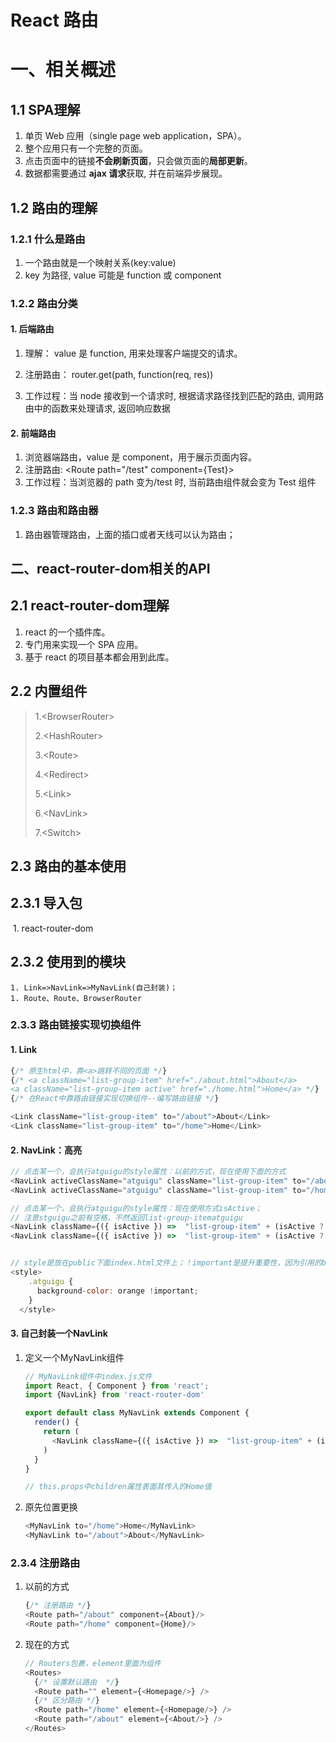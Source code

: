 # React 路由

# 一、相关概述

## 1.1 SPA理解 

1. 单页 Web 应用（single page web application，SPA）。 
2.  整个应用只有一个完整的页面。 
3.  点击页面中的链接**不会刷新页面**，只会做页面的**局部更新**。 
4.  数据都需要通过 **ajax 请求**获取, 并在前端异步展现。

## 1.2 路由的理解

### 1.2.1 什么是路由

1. 一个路由就是一个映射关系(key:value)
2. key 为路径, value 可能是 function 或 component

### 1.2.2 路由分类

#### 1. 后端路由 

1. 理解： value 是 function, 用来处理客户端提交的请求。 

2. 注册路由： router.get(path, function(req, res)) 

3. 工作过程：当 node 接收到一个请求时, 根据请求路径找到匹配的路由, 调用路由中的函数来处理请求, 返回响应数据

#### 2. 前端路由

1. 浏览器端路由，value 是 component，用于展示页面内容。 
2. 注册路由: \<Route path="/test" component={Test}> 
3. 工作过程：当浏览器的 path 变为/test 时, 当前路由组件就会变为 Test 组件

### 1.2.3 路由和路由器

1. 路由器管理路由，上面的插口或者天线可以认为路由；

## 二、react-router-dom相关的API

## 2.1 react-router-dom理解

1. react 的一个插件库。 
2. 专门用来实现一个 SPA 应用。 
3. 基于 react 的项目基本都会用到此库。

## 2.2 内置组件

> 1.\<BrowserRouter> 
>
> 2.\<HashRouter> 
>
> 3.\<Route> 
>
> 4.\<Redirect> 
>
> 5.\<Link> 
>
> 6.\<NavLink> 
>
> 7.\<Switch>

## 2.3 路由的基本使用

## 2.3.1 导入包

​	1. react-router-dom

## 2.3.2 使用到的模块

	1. Link=>NavLink=>MyNavLink(自己封装)；
	1. Route、Route、BrowserRouter

### 2.3.3 路由链接实现切换组件

#### 1. Link

```js
{/* 原生html中，靠<a>跳转不同的页面 */}
{/* <a className="list-group-item" href="./about.html">About</a>
<a className="list-group-item active" href="./home.html">Home</a> */}
{/* 在React中靠路由链接实现切换组件--编写路由链接 */}

<Link className="list-group-item" to="/about">About</Link>
<Link className="list-group-item" to="/home">Home</Link>
```

#### 2. NavLink：高亮

```js
// 点击某一个，会执行atguigu的style属性：以前的方式，现在使用下面的方式
<NavLink activeClassName="atguigu" className="list-group-item" to="/about">About</NavLink>
<NavLink activeClassName="atguigu" className="list-group-item" to="/home">Home</NavLink>

// 点击某一个，会执行atguigu的style属性：现在使用方式isActive；
// 注意stguigu之前有空格，不然返回list-group-itematguigu
<NavLink className={({ isActive }) =>  "list-group-item" + (isActive ? " atguigu" : "")} to="/about">About</NavLink>
<NavLink className={({ isActive }) =>  "list-group-item" + (isActive ? " atguigu" : "")} to="/home">Home</NavLink>


// style是放在public下面index.html文件上；！important是提升重要性，因为引用的bootstrap级别较高
<style>
    .atguigu {
      background-color: orange !important; 
    }
  </style>
```

#### 3. 自己封装一个NavLink

1. 定义一个MyNavLink组件

   ```js
   // MyNavLink组件中index.js文件
   import React, { Component } from 'react';
   import {NavLink} from 'react-router-dom'
   
   export default class MyNavLink extends Component {
     render() {
       return (   
         <NavLink className={({ isActive }) =>  "list-group-item" + (isActive ? " atguigu" : "")} {...this.props}/>
       )
     }
   }
   
   // this.props中children属性表面其传入的Home值
   ```

2. 原先位置更换

   ```js
   <MyNavLink to="/home">Home</MyNavLink>
   <MyNavLink to="/about">About</MyNavLink>
   ```

### 2.3.4 注册路由

1. 以前的方式

   ```js
   {/* 注册路由 */}
   <Route path="/about" component={About}/>
   <Route path="/home" component={Home}/>
   ```

2. 现在的方式

   ```js
   // Routers包裹，element里面为组件
   <Routes>
     {/* 设置默认路由  */}
     <Route path="" element={<Homepage/>} /> 
     {/* 区分路由 */}
     <Route path="/home" element={<Homepage/>} /> 
     <Route path="/about" element={<About/>} />
   </Routes>           
   ```

   

